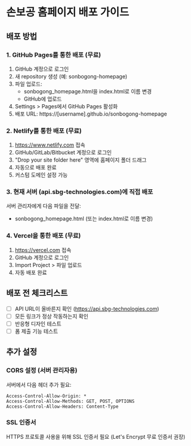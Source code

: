 # 손보공 홈페이지 배포 가이드

## 배포 방법

### 1. GitHub Pages를 통한 배포 (무료)

1. GitHub 계정으로 로그인
2. 새 repository 생성 (예: sonbogong-homepage)
3. 파일 업로드:
   - sonbogong_homepage.html을 index.html로 이름 변경
   - GitHub에 업로드
4. Settings > Pages에서 GitHub Pages 활성화
5. 배포 URL: https://[username].github.io/sonbogong-homepage

### 2. Netlify를 통한 배포 (무료)

1. https://www.netlify.com 접속
2. GitHub/GitLab/Bitbucket 계정으로 로그인
3. "Drop your site folder here" 영역에 홈페이지 폴더 드래그
4. 자동으로 배포 완료
5. 커스텀 도메인 설정 가능

### 3. 현재 서버 (api.sbg-technologies.com)에 직접 배포

서버 관리자에게 다음 파일을 전달:
- sonbogong_homepage.html (또는 index.html로 이름 변경)

### 4. Vercel을 통한 배포 (무료)

1. https://vercel.com 접속
2. GitHub 계정으로 로그인
3. Import Project > 파일 업로드
4. 자동 배포 완료

## 배포 전 체크리스트

- [ ] API URL이 올바른지 확인 (https://api.sbg-technologies.com)
- [ ] 모든 링크가 정상 작동하는지 확인
- [ ] 반응형 디자인 테스트
- [ ] 폼 제출 기능 테스트

## 추가 설정

### CORS 설정 (서버 관리자용)
서버에서 다음 헤더 추가 필요:
```
Access-Control-Allow-Origin: *
Access-Control-Allow-Methods: GET, POST, OPTIONS
Access-Control-Allow-Headers: Content-Type
```

### SSL 인증서
HTTPS 프로토콜 사용을 위해 SSL 인증서 필요 (Let's Encrypt 무료 인증서 권장)